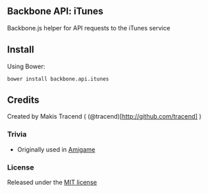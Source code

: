 ## Backbone API: iTunes

Backbone.js helper for API requests to the iTunes service


## Install

Using Bower:
```
bower install backbone.api.itunes
```


## Credits

Created by Makis Tracend ( (@tracend)[http://github.com/tracend] )

### Trivia

* Originally used in [Amigame](http://am.i-ga.me)

### License

Released under the [MIT license](http://makesites.org/licenses/MIT)